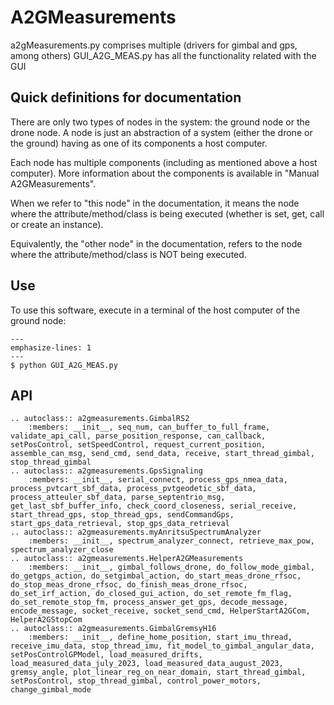 # A2GMeasurements

a2gMeasurements.py comprises multiple (drivers for gimbal and gps, among others)
GUI_A2G_MEAS.py has all the functionality related with the GUI

## Quick definitions for documentation
There are only two types of nodes in the system: the ground node or the drone node. A node is just an abstraction of a system (either the drone or the ground) having as one of its components a host computer. 

Each node has multiple components (including as mentioned above a host computer). More information about the components is available in "Manual A2GMeasurements".

When we refer to "this node" in the documentation, it means the node where the attribute/method/class is being executed (whether is set, get, call or create an instance).

Equivalently, the "other node" in the documentation, refers to the node where the attribute/method/class is NOT being executed.

## Use
To use this software, execute in a terminal of the host computer of the ground node:

```{code-block}
---
emphasize-lines: 1
---
$ python GUI_A2G_MEAS.py
```

## API
```{eval-rst}
.. autoclass:: a2gmeasurements.GimbalRS2
    :members: __init__, seq_num, can_buffer_to_full_frame, validate_api_call, parse_position_response, can_callback, setPosControl, setSpeedControl, request_current_position, assemble_can_msg, send_cmd, send_data, receive, start_thread_gimbal, stop_thread_gimbal
.. autoclass:: a2gmeasurements.GpsSignaling
    :members: __init__, serial_connect, process_gps_nmea_data, process_pvtcart_sbf_data, process_pvtgeodetic_sbf_data, process_atteuler_sbf_data, parse_septentrio_msg, get_last_sbf_buffer_info, check_coord_closeness, serial_receive, start_thread_gps, stop_thread_gps, sendCommandGps, start_gps_data_retrieval, stop_gps_data_retrieval
.. autoclass:: a2gmeasurements.myAnritsuSpectrumAnalyzer
    :members: __init__, spectrum_analyzer_connect, retrieve_max_pow, spectrum_analyzer_close
.. autoclass:: a2gmeasurements.HelperA2GMeasurements
    :members: __init__, gimbal_follows_drone, do_follow_mode_gimbal, do_getgps_action, do_setgimbal_action, do_start_meas_drone_rfsoc, do_stop_meas_drone_rfsoc, do_finish_meas_drone_rfsoc, do_set_irf_action, do_closed_gui_action, do_set_remote_fm_flag, do_set_remote_stop_fm, process_answer_get_gps, decode_message, encode_message, socket_receive, socket_send_cmd, HelperStartA2GCom, HelperA2GStopCom
.. autoclass:: a2gmeasurements.GimbalGremsyH16
    :members: __init__, define_home_position, start_imu_thread, receive_imu_data, stop_thread_imu, fit_model_to_gimbal_angular_data, setPosControlGPModel, load_measured_drifts, load_measured_data_july_2023, load_measured_data_august_2023, gremsy_angle, plot_linear_reg_on_near_domain, start_thread_gimbal, setPosControl, stop_thread_gimbal, control_power_motors, change_gimbal_mode
```